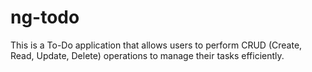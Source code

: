 # ng-todo
This is a To-Do application that allows users to perform CRUD (Create, Read, Update, Delete) operations to manage their tasks efficiently.
